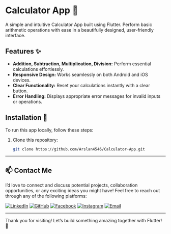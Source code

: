 # Calculator App 📱

A simple and intuitive Calculator App built using Flutter. Perform basic arithmetic operations with ease in a beautifully designed, user-friendly interface.

## Features ✨
- **Addition, Subtraction, Multiplication, Division:** Perform essential calculations effortlessly.
- **Responsive Design:** Works seamlessly on both Android and iOS devices.
- **Clear Functionality:** Reset your calculations instantly with a clear button.
- **Error Handling:** Displays appropriate error messages for invalid inputs or operations.



## Installation 🔧

To run this app locally, follow these steps:

1. Clone this repository:
   ```bash
   git clone https://github.com/Arslan4546/Calculator-App.git
 ---

## 📫 Contact Me

I’d love to connect and discuss potential projects, collaboration opportunities, or any exciting ideas you might have! Feel free to reach out through any of the following platforms:

[![LinkedIn](https://img.shields.io/badge/-LinkedIn-blue?style=flat-square&logo=linkedin&logoColor=white)](https://www.linkedin.com/in/arslan4546/)
[![GitHub](https://img.shields.io/badge/-GitHub-black?style=flat-square&logo=github&logoColor=white)](https://github.com/Arslan4546)
[![Facebook](https://img.shields.io/badge/-Facebook-1877F2?style=flat-square&logo=facebook&logoColor=white)](https://www.facebook.com/Arslan4546)
[![Instagram](https://img.shields.io/badge/-Instagram-E4405F?style=flat-square&logo=instagram&logoColor=white)](https://www.instagram.com/arslantariq4546)
[![Email](https://img.shields.io/badge/-Email-D14836?style=flat-square&logo=gmail&logoColor=white)](mailto:arslantariq4546@gmail.com)

---

Thank you for visiting! Let’s build something amazing together with Flutter! 🌟 
